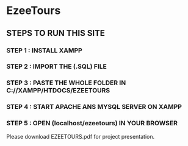 # EzeeTours

## STEPS TO RUN THIS SITE
### STEP 1 : INSTALL XAMPP
### STEP 2 : IMPORT THE (.SQL) FILE
### STEP 3 : PASTE THE WHOLE FOLDER IN C://XAMPP/HTDOCS/EZEETOURS
### STEP 4 : START APACHE ANS MYSQL SERVER ON XAMPP
### STEP 5 : OPEN (localhost/ezeetours) IN YOUR BROWSER

Please download EZEETOURS.pdf for project presentation.
